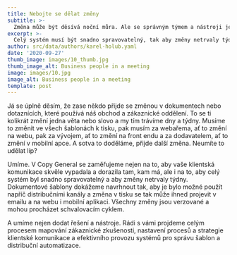 ```yaml
---
title: Nebojte se dělat změny
subtitle: >-
  Změna může být děsívá noční můra. Ale se správným týmem a nástroji je každá změna příležitostí ke zlepšení
excerpt: >-
  Celý systém musí být snadno spravovatelný, tak aby změny netrvaly týdny. Dokumentové šablony dokážeme navrhnout tak, aby je bylo možné použít napříč distribučními kanály.
author: src/data/authors/karel-holub.yaml
date: '2020-09-27'
thumb_image: images/10_thumb.jpg
thumb_image_alt: Business people in a meeting
image: images/10.jpg
image_alt: Business people in a meeting
template: post
---
```


Já se úplně děsím, že zase někdo přijde se změnou v dokumentech nebo dotaznících, které používá náš obchod a zákaznické oddělení. To se ti kolikrát změní jedna věta nebo slovo a my tím trávíme dny a týdny. Musíme to změnit ve všech šablonách k tisku, pak musím za webařema, ať to změní na webu, pak za vývojem, ať to změní na front endu a za dodavatelem, ať to změní v mobilní apce. A sotva to doděláme, přijde další změna. Neumíte to udělat líp?

Umíme. V Copy General se zaměřujeme nejen na to, aby vaše klientská komunikace skvěle vypadala a dorazila tam, kam má, ale i na to, aby celý systém byl snadno spravovatelný a aby změny netrvaly týdny. Dokumentové šablony dokážeme navrhnout tak, aby je bylo možné použít napříč distribučními kanály a změna v tisku se tak může ihned projevit v emailu a na webu i mobilní aplikaci. Všechny změny jsou verzované a mohou procházet schvalovacím cyklem. 

A umíme nejen dodat řešení a nástroje. Rádi s vámi projdeme celým procesem mapování zákaznické zkušenosti, nastavení procesů a strategie klientské komunikace a efektivního provozu systémů pro správu šablon a distribuční automatizace.
